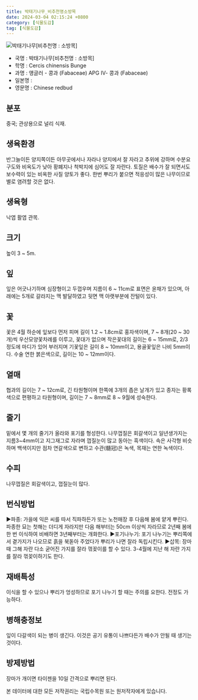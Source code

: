 ```yaml
---
title: 박태기나무_비추천명소방목
date: 2024-03-04 02:15:24 +0800
category: [식물도감]
tag: [식물도감]
---
```




![박태기나무[비추천명 : 소방목]](/fileUpload/plants/basic/Leguminosae/Cercis/22230/1_th2.JPG)
- 국명 : 박태기나무[비추천명 : 소방목]
- 학명 : Cercis chinensis Bunge
- 과명 : 앵글러 - 콩과 (Fabaceae) APG Ⅳ- 콩과 (Fabaceae)
- 일본명 : 
- 영문명 : Chinese redbud


## 분포
중국; 관상용으로 널리 식재.
## 생육환경
반그늘이든 양지쪽이든 아무곳에서나 자라나 양지에서 잘 자라고 추위에 강하며 수분요구도와 비옥도가 낮아 황폐지나 척박지에 심어도 잘 자란다. 토질은 배수가 잘 되면서도 보수력이 있는 비옥한 사질 양토가 좋다. 한번 뿌리가 붙으면 적응성이 많은 나무이므로 별로 염려할 것은 없다.
## 생육형
낙엽 활엽 관목. 
## 크기
높이 3 ~ 5m.
## 잎
잎은 어긋나기하며 심장형이고 두껍우며 지름이 6 ~ 11cm로 표면은 윤채가 있으며, 아래에는 5개로 갈라지는 맥 발달하였고 뒷면 맥 아랫부분에 잔털이 있다.
## 꽃
꽃은 4월 하순에 잎보다 먼저 피며 길이 1.2 ~ 1.8cm로 홍자색이며, 7 ~ 8개(20 ~ 30개)씩 우산모양꽃차례를 이루고, 꽃대가 없으며 작은꽃대의 길이는 6 ~ 15mm로,  2/3 정도에 마디가 있어 부러지며 기꽃잎은 길이 8 ~ 10mm이고, 용골꽃잎은 나비 5mm이다.  수술 연한 붉은색으로, 길이는 10 ~ 12mm이다.
## 열매
협과의 길이는 7 ~ 12cm로, 긴 타원형이며 한쪽에 3개의 좁은 날개가 있고 종자는 황록색으로 편평하고 타원형이며, 길이는 7 ~ 8mm로 8 ~ 9월에 성숙한다.
## 줄기
밑에서 몇 개의 줄기가 올라와 포기를 형성한다. 나무껍질은 회갈색이고 일년생가지는 지름3~4mm이고 지그재그로 자라며 껍질눈이 많고 동아는 흑색이다. 속은 사각형 비슷하며 백색이지만 점차 연갈색으로 변하고 수관(髓冠)은 녹색, 목재는 연한 녹색이다.
## 수피
나무껍질은 회갈색이고, 껍질눈이 많다.
## 번식방법
▶파종: 가을에 익은 씨를 따서 직파하든가 또는 노천매장 후 다음해 봄에 얕게 뿌린다. 파종한 묘는 첫해는 더디게 자라지만 다음 해부터는 50cm 이상씩 자라므로 2년째 봄에 한 번 이식하여 비배하면 3년째부터는 개화한다. ▶포기나누기: 포기 나누기는 뿌리쪽에서 곁가지가 나오므로 흙을 북돋아 주었다가 뿌리가 나면 잘라 독립시킨다. ▶삽목: 장마때 그해 자란 다소 굳어진 가지를 잘라 꺾꽂이를 할 수 있다. 3-4월에 지난 해 자란 가지를 잘라 꺾꽂이하기도 한다.
## 재배특성
이식을 할 수 있으나 뿌리가 엉성하므로 포기 나누기 할 때는 주의를 요한다. 전정도 가능하다.
## 병해충정보
잎이 다갈색이 되는 병이 생긴다. 이것은 공기 유통이 나쁘다든가 배수가 안될 때 생기는 것이다.
## 방제방법
장마가 개이면 타이젠을 10일 간격으로 뿌리면 된다.






본 데이터에 대한 모든 저작권리는 국립수목원 또는 원저작자에게 있습니다.
